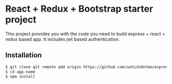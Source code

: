 # React + Redux + Bootstrap starter project

This project provides you with the code you need to build express + react + redux based app. It includes jwt based authentication.

## Installation

```bash
$ git clone git remote add origin https://github.com/ashishdotme/express-react-redux-bootstrap.git app-name
$ cd app-name
$ npm install
```
